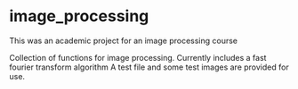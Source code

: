 # image_processing

This was an academic project for an image processing course

Collection of functions for image processing. Currently includes a fast fourier transform algorithm
A test file and some test images are provided for use.
